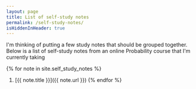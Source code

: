 ```yaml
---
layout: page
title: List of self-study notes
permalink: /self-study-notes/
isHiddenInHeader: true
---
```


I'm thinking of putting a few study notes that should be grouped together. Below is a list of self-study notes from an online Probability course that I'm currently taking


{% for note in site.self_study_notes %}
1. [{{ note.title }}]({{ note.url }})
{% endfor %}

